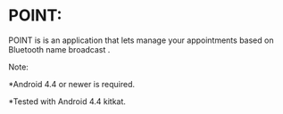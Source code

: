 # POINT:

POINT is is an application that lets manage your appointments based on Bluetooth name broadcast .

 Note:

*Android 4.4 or newer is required.

*Tested with Android 4.4 kitkat.


